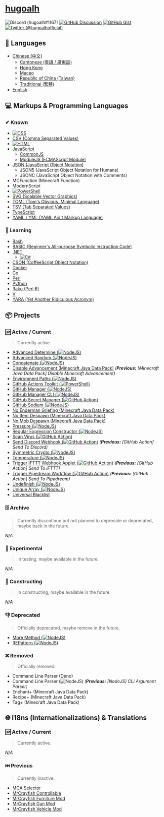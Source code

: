 # [hugoalh](https://github.com/hugoalh)

![Discord (hugoalh#1167)](https://img.shields.io/badge/Discord%20%28hugoalh%231167%29-5865F2?logo=discord&logoColor=ffffff&style=flat-square "Discord (hugoalh#1167)")
[![GitHub Discussion](https://img.shields.io/badge/GitHub%20Discussion-100000?logo=github&logoColor=ffffff&style=flat-square "GitHub Discussion")](https://github.com/hugoalh/hugoalh/discussions)
[![GitHub Gist](https://img.shields.io/badge/GitHub%20Gist-100000?logo=github&logoColor=ffffff&style=flat-square "GitHub Gist")](https://gist.github.com/hugoalh)
[![Twitter (@hugoalhofficial)](https://img.shields.io/badge/Twitter%20%28@hugoalhofficial%29-1DA1F2?logo=twitter&logoColor=ffffff&style=flat-square "Twitter (@hugoalhofficial)")](https://twitter.com/hugoalhofficial)

## 💬 Languages

- [Chinese (中文)](https://en.wikipedia.org/wiki/Chinese_language)
  - [Cantonese (粵語 / 廣東話)](https://en.wikipedia.org/wiki/Cantonese)
  - [Hong Kong](https://en.wikipedia.org/wiki/Hong_Kong)
  - [Macao](https://en.wikipedia.org/wiki/Macau)
  - [Republic of China (Taiwan)](https://en.wikipedia.org/wiki/Taiwan)
  - [Traditional (繁體)](https://en.wikipedia.org/wiki/Traditional_Chinese_characters)
- [English](https://en.wikipedia.org/wiki/English_language)

## 💻 Markups & Programming Languages

### ✔ Known

- [![CSS](https://img.shields.io/badge/CSS-1572B6?logo=css3&logoColor=ffffff&style=flat-square "CSS")](https://en.wikipedia.org/wiki/CSS)
- [CSV (Comma Separated Values)](https://en.wikipedia.org/wiki/Comma-separated_values)
- [![HTML](https://img.shields.io/badge/HTML5-E34F26?logo=html5&logoColor=ffffff&style=flat-square "HTML")](https://en.wikipedia.org/wiki/HTML)
- [JavaScript](https://en.wikipedia.org/wiki/JavaScript)
  - [CommonJS](https://en.wikipedia.org/wiki/CommonJS)
  - [ModuleJS (ECMAScript Module)](https://en.wikipedia.org/wiki/ECMAScript#6th_Edition_%E2%80%93_ECMAScript_2015)
- [JSON (JavaScript Object Notation)](https://en.wikipedia.org/wiki/JSON)
  - JSON5 (JavaScript Object Notation for Humans)
  - JSONC (JavaScript Object Notation with Comments)
- MCFunction (Minecraft Function)
- ModernScript
- [![PowerShell][badge-powershell]](https://en.wikipedia.org/wiki/PowerShell)
- [SVG (Scalable Vector Graphics)](https://en.wikipedia.org/wiki/Scalable_Vector_Graphics)
- [TOML (Tom's Obvious, Minimal Language)](https://en.wikipedia.org/wiki/TOML)
- [TSV (Tab Separated Values)](https://en.wikipedia.org/wiki/Tab-separated_values)
- [TypeScript](https://en.wikipedia.org/wiki/TypeScript)
- [YAML / YML (YAML Ain't Markup Language)](https://en.wikipedia.org/wiki/YAML)

### 📖 Learning

- [Bash](https://en.wikipedia.org/wiki/Bash_(Unix_shell))
- [BASIC (Beginner's All-purpose Symbolic Instruction Code)](https://en.wikipedia.org/wiki/BASIC)
- [.NET](https://en.wikipedia.org/wiki/.NET)
  - [![C#](https://img.shields.io/badge/C%23-239120?logo=c-sharp&logoColor=ffffff&style=flat-square "C#")](https://en.wikipedia.org/wiki/C_Sharp_(programming_language))
- [CSON (CoffeeScript Object Notation)](https://en.wikipedia.org/wiki/CoffeeScript)
- [Docker](https://en.wikipedia.org/wiki/Docker_(software))
- [Go](https://en.wikipedia.org/wiki/Go_(programming_language))
- [Perl](https://en.wikipedia.org/wiki/Perl)
- [Python](https://en.wikipedia.org/wiki/Python_(programming_language))
- [Raku (Perl 6)](https://en.wikipedia.org/wiki/Raku_(programming_language))
- [V](https://vlang.io)
- [YARA (Yet Another Ridiculous Acronym)](https://en.wikipedia.org/wiki/YARA)

## 📦 Projects

### 🆙 Active / Current

> Currently active.

- [Advanced Determine (![NodeJS][badge-nodejs])](https://github.com/hugoalh-studio/advanced-determine-nodejs)
- [Advanced Random (![NodeJS][badge-nodejs])](https://github.com/hugoalh-studio/advanced-random-nodejs)
- [Concatenate (![NodeJS][badge-nodejs])](https://github.com/hugoalh-studio/concatenate-nodejs)
- [Disable Advancement (Minecraft Java Data Pack)](https://github.com/hugoalh/disable-advancement-mcjdp) *(**Previous:** \[Minecraft Java Data Pack\] Disable Minecraft Advancement)*
- [Environment Paths (![NodeJS][badge-nodejs])](https://github.com/hugoalh-studio/environment-paths-nodejs)
- [GitHub Actions Toolkit (![PowerShell][badge-powershell])](https://github.com/hugoalh-studio/ghactions-toolkit-powershell)
- [GitHub Manager (![NodeJS][badge-nodejs])](https://github.com/hugoalh-studio/github-manager-nodejs)
- [GitHub Manager CLI (![NodeJS][badge-nodejs])](https://github.com/hugoalh-studio/github-manager-cli-nodejs)
- [GitHub Secret Manager (![GitHub Action][badge-githubaction])](https://github.com/hugoalh/github-secret-manager-ghaction)
- [GitHub Sodium (![NodeJS][badge-nodejs])](https://github.com/hugoalh-studio/github-sodium-nodejs)
- [No Enderman Griefing (Minecraft Java Data Pack)](https://github.com/hugoalh/no-enderman-griefing-mcjdp)
- [No Item Despawn (Minecraft Java Data Pack)](https://github.com/hugoalh/no-item-despawn-mcjdp)
- [No Mob Despawn (Minecraft Java Data Pack)](https://github.com/hugoalh/no-mob-despawn-mcjdp)
- [Pressure (![NodeJS][badge-nodejs])](https://github.com/hugoalh-studio/pressure-nodejs)
- [Regular Expression Constructor (![NodeJS][badge-nodejs])](https://github.com/hugoalh-studio/regular-expression-constructor-nodejs)
- [Scan Virus (![GitHub Action][badge-githubaction])](https://github.com/hugoalh/scan-virus-ghaction)
- [Send Discord Webhook (![GitHub Action][badge-githubaction])](https://github.com/hugoalh/send-discord-webhook-ghaction) *(**Previous:** \[GitHub Action\] Send To Discord)*
- [Symmetric Crypto (![NodeJS][badge-nodejs])](https://github.com/hugoalh-studio/symmetric-crypto-nodejs)
- [Temperature (![NodeJS][badge-nodejs])](https://github.com/hugoalh-studio/temperature-nodejs)
- [Trigger IFTTT Webhook Applet (![GitHub Action][badge-githubaction])](https://github.com/hugoalh/trigger-ifttt-webhook-applet-ghaction) *(**Previous:** \[GitHub Action\] Send To IFTTT)*
- [Trigger Pipedream Workflow (![GitHub Action][badge-githubaction])](https://github.com/hugoalh/trigger-pipedream-workflow-ghaction) *(**Previous:** \[GitHub Action\] Send To Pipedream)*
- [Undefinish (![NodeJS][badge-nodejs])](https://github.com/hugoalh-studio/undefinish-nodejs)
- [Unique Array (![NodeJS][badge-nodejs])](https://github.com/hugoalh-studio/unique-array-nodejs)
- [Universal Blacklist](https://github.com/hugoalh-studio/universal-blacklist)

### 🗄 Archive

> Currently discontinue but not planned to deprecate or deprecated, maybe back in the future.

*N/A*

### 🧪 Experimental

> In testing, maybe available in the future.

*N/A*

### 🚧 Constructing

> In constructing, maybe available in the future.

*N/A*

### 👎 Deprecated

> Officially deprecated, maybe remove in the future.

- [More Method (![NodeJS][badge-nodejs])](https://github.com/hugoalh-studio/more-method-nodejs)
- [REPattern (![NodeJS][badge-nodejs])](https://github.com/hugoalh-studio/repattern-nodejs)

### ❌ Removed

> Officially removed.

- Command Line Parser (Deno)
- Command Line Parser (![NodeJS][badge-nodejs]) *(**Previous:** \[NodeJS\] CLI Argument Parser)*
- Enchant+ (Minecraft Java Data Pack)
- Recipe+ (Minecraft Java Data Pack)
- Tag+ (Minecraft Java Data Pack)

## 🌐 I18ns (Internationalizations) & Translations

### 🆙 Active / Current

> Currently active.

*N/A*

### ⏮️ Previous

> Currently inactive.

- [MCA Selector](https://github.com/Querz/mcaselector)
- [MrCrayfish Controllable](https://github.com/MrCrayfish/Controllable)
- [MrCrayfish Furniture Mod](https://github.com/MrCrayfish/MrCrayfishFurnitureMod)
- [MrCrayfish Gun Mod](https://github.com/MrCrayfish/MrCrayfishGunMod)
- [MrCrayfish Vehicle Mod](https://github.com/MrCrayfish/MrCrayfishVehicleMod)

[badge-githubaction]: https://img.shields.io/badge/GitHub%20Action-2088FF?logo=github-actions&logoColor=ffffff&style=flat-square "GitHub Action"
[badge-nodejs]: https://img.shields.io/badge/NodeJS-339933?logo=nodedotjs&logoColor=ffffff&style=flat-square "NodeJS"
[badge-powershell]: https://img.shields.io/badge/PowerShell-5391FE?logo=powershell&logoColor=ffffff&style=flat-square "PowerShell"
